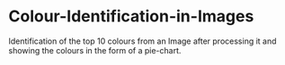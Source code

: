 # Colour-Identification-in-Images
Identification of the top 10 colours from an Image after processing it and showing the colours in the form of a pie-chart.
